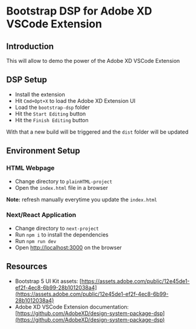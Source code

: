 # Bootstrap DSP for Adobe XD VSCode Extension

## Introduction

This will allow to demo the power of the Adobe XD VSCode Extension

## DSP Setup

- Install the extension
- Hit `Cmd+Opt+X` to load the Adobe XD Extension UI
- Load the `bootstrap-dsp` folder
- Hit the `Start Editing` button
- Hit the `Finish Editing` button

With that a new build will be triggered and the `dist` folder will be updated

## Environment Setup

### HTML Webpage

- Change directory to `plainHTML-project`
- Open the `index.html` file in a browser

**Note:** refresh manually everytime you update the `index.html`

### Next/React Application

- Change directory to `next-project`
- Run `npm i` to install the dependencies
- Run `npm run dev`
- Open [http://localhost:3000](http://localhost:3000) on the browser

## Resources

- Bootstrap 5 UI Kit assets: [https://assets.adobe.com/public/12e45de1-ef2f-4ec8-6b99-28b1012038a4](https://assets.adobe.com/public/12e45de1-ef2f-4ec8-6b99-28b1012038a4)
- Adobe XD VSCode Extension documentation: [https://github.com/AdobeXD/design-system-package-dsp](https://github.com/AdobeXD/design-system-package-dsp)
